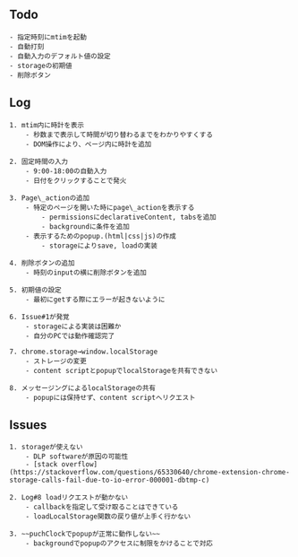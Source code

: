 ## Todo

    - 指定時刻にmtimを起動
    - 自動打刻
    - 自動入力のデフォルト値の設定
    - storageの初期値
    - 削除ボタン

## Log

    1. mtim内に時計を表示
        - 秒数まで表示して時間が切り替わるまでをわかりやすくする
        - DOM操作により、ページ内に時計を追加

    2. 固定時間の入力
        - 9:00-18:00の自動入力
        - 日付をクリックすることで発火

    3. Page\_actionの追加
        - 特定のページを開いた時にpage\_actionを表示する
            - permissionsにdeclarativeContent, tabsを追加
            - backgroundに条件を追加
        - 表示するためのpopup.(html|css|js)の作成
            - storageによりsave, loadの実装

    4. 削除ボタンの追加
        - 時刻のinputの横に削除ボタンを追加

    5. 初期値の設定
        - 最初にgetする際にエラーが起きないように

    6. Issue#1が発覚
        - storageによる実装は困難か
        - 自分のPCでは動作確認完了

    7. chrome.storage→window.localStorage
        - ストレージの変更
        - content scriptとpopupでlocalStorageを共有できない

    8. メッセージングによるlocalStorageの共有
        - popupには保持せず、content scriptへリクエスト

## Issues

    1. storageが使えない
        - DLP softwareが原因の可能性
        - [stack overflow](https://stackoverflow.com/questions/65330640/chrome-extension-chrome-storage-calls-fail-due-to-io-error-000001-dbtmp-c)

    2. Log#8 loadリクエストが動かない
        - callbackを指定して受け取ることはできている
        - loadLocalStorage関数の戻り値が上手く行かない

    3. ~~puchClockでpopupが正常に動作しない~~ 
        - backgroundでpopupのアクセスに制限をかけることで対応

